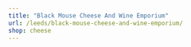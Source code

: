 ```yaml
---
title: "Black Mouse Cheese And Wine Emporium"
url: /leeds/black-mouse-cheese-and-wine-emporium/
shop: cheese
---
```

